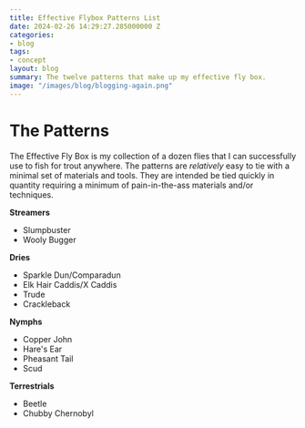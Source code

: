 ```yaml
---
title: Effective Flybox Patterns List
date: 2024-02-26 14:29:27.285000000 Z
categories:
- blog
tags:
- concept
layout: blog
summary: The twelve patterns that make up my effective fly box.
image: "/images/blog/blogging-again.png"
---
```


# The Patterns

The Effective Fly Box is my collection of a dozen flies that I can successfully use to fish for trout anywhere.  The patterns are *relatively* easy to tie with a minimal set of materials and tools.  They are intended be tied quickly in quantity requiring a minimum of pain-in-the-ass materials and/or techniques.

**Streamers**

- Slumpbuster
- Wooly Bugger

**Dries**

- Sparkle Dun/Comparadun
- Elk Hair Caddis/X Caddis
- Trude
- Crackleback

**Nymphs**

- Copper John
- Hare's Ear
- Pheasant Tail
- Scud

**Terrestrials**

- Beetle
- Chubby Chernobyl
